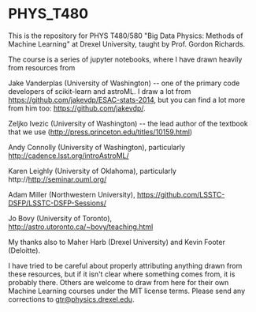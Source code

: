 # PHYS_T480

This is the repository for PHYS T480/580 "Big Data Physics: Methods of Machine Learning" at Drexel University, taught by Prof. Gordon Richards.

The course is a series of jupyter notebooks, where I have drawn heavily from resources from

Jake Vanderplas (University of Washington) -- one of the primary code developers of scikit-learn and astroML.  I draw a lot from https://github.com/jakevdp/ESAC-stats-2014, but you can find a lot more from him too: https://github.com/jakevdp/.


Zeljko Ivezic (University of Washington) -- the lead author of the textbook that we use (http://press.princeton.edu/titles/10159.html)

Andy Connolly (University of Washington), particularly http://cadence.lsst.org/introAstroML/

Karen Leighly (University of Oklahoma), particularly http://http://seminar.ouml.org/

Adam Miller (Northwestern University), https://github.com/LSSTC-DSFP/LSSTC-DSFP-Sessions/

Jo Bovy (University of Toronto), http://astro.utoronto.ca/~bovy/teaching.html

My thanks also to Maher Harb (Drexel University) and Kevin Footer (Deloitte).

I have tried to be careful about properly attributing anything drawn from these resources, but if it isn't clear where something comes from, it is probably there.
Others are welcome to draw from here for their own Machine Learning courses under the MIT license terms.  Please send any corrections to gtr@physics.drexel.edu.
